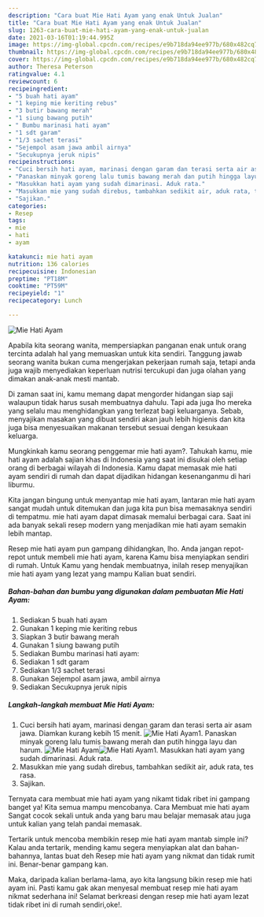 ```yaml
---
description: "Cara buat Mie Hati Ayam yang enak Untuk Jualan"
title: "Cara buat Mie Hati Ayam yang enak Untuk Jualan"
slug: 1263-cara-buat-mie-hati-ayam-yang-enak-untuk-jualan
date: 2021-03-16T01:19:44.995Z
image: https://img-global.cpcdn.com/recipes/e9b718da94ee977b/680x482cq70/mie-hati-ayam-foto-resep-utama.jpg
thumbnail: https://img-global.cpcdn.com/recipes/e9b718da94ee977b/680x482cq70/mie-hati-ayam-foto-resep-utama.jpg
cover: https://img-global.cpcdn.com/recipes/e9b718da94ee977b/680x482cq70/mie-hati-ayam-foto-resep-utama.jpg
author: Theresa Peterson
ratingvalue: 4.1
reviewcount: 6
recipeingredient:
- "5 buah hati ayam"
- "1 keping mie keriting rebus"
- "3 butir bawang merah"
- "1 siung bawang putih"
- " Bumbu marinasi hati ayam"
- "1 sdt garam"
- "1/3 sachet terasi"
- "Sejempol asam jawa ambil airnya"
- "Secukupnya jeruk nipis"
recipeinstructions:
- "Cuci bersih hati ayam, marinasi dengan garam dan terasi serta air asam jawa. Diamkan kurang kebih 15 menit."
- "Panaskan minyak goreng lalu tumis bawang merah dan putih hingga layu dan harum."
- "Masukkan hati ayam yang sudah dimarinasi. Aduk rata."
- "Masukkan mie yang sudah direbus, tambahkan sedikit air, aduk rata, tes rasa."
- "Sajikan."
categories:
- Resep
tags:
- mie
- hati
- ayam

katakunci: mie hati ayam 
nutrition: 136 calories
recipecuisine: Indonesian
preptime: "PT18M"
cooktime: "PT59M"
recipeyield: "1"
recipecategory: Lunch

---
```



![Mie Hati Ayam](https://img-global.cpcdn.com/recipes/e9b718da94ee977b/680x482cq70/mie-hati-ayam-foto-resep-utama.jpg)

Apabila kita seorang wanita, mempersiapkan panganan enak untuk orang tercinta adalah hal yang memuaskan untuk kita sendiri. Tanggung jawab seorang  wanita bukan cuma mengerjakan pekerjaan rumah saja, tetapi anda juga wajib menyediakan keperluan nutrisi tercukupi dan juga olahan yang dimakan anak-anak mesti mantab.

Di zaman  saat ini, kamu memang dapat mengorder hidangan siap saji walaupun tidak harus susah membuatnya dahulu. Tapi ada juga lho mereka yang selalu mau menghidangkan yang terlezat bagi keluarganya. Sebab, menyajikan masakan yang dibuat sendiri akan jauh lebih higienis dan kita juga bisa menyesuaikan makanan tersebut sesuai dengan kesukaan keluarga. 



Mungkinkah kamu seorang penggemar mie hati ayam?. Tahukah kamu, mie hati ayam adalah sajian khas di Indonesia yang saat ini disukai oleh setiap orang di berbagai wilayah di Indonesia. Kamu dapat memasak mie hati ayam sendiri di rumah dan dapat dijadikan hidangan kesenanganmu di hari liburmu.

Kita jangan bingung untuk menyantap mie hati ayam, lantaran mie hati ayam sangat mudah untuk ditemukan dan juga kita pun bisa memasaknya sendiri di tempatmu. mie hati ayam dapat dimasak memalui berbagai cara. Saat ini ada banyak sekali resep modern yang menjadikan mie hati ayam semakin lebih mantap.

Resep mie hati ayam pun gampang dihidangkan, lho. Anda jangan repot-repot untuk membeli mie hati ayam, karena Kamu bisa menyiapkan sendiri di rumah. Untuk Kamu yang hendak membuatnya, inilah resep menyajikan mie hati ayam yang lezat yang mampu Kalian buat sendiri.

<!--inarticleads1-->

##### Bahan-bahan dan bumbu yang digunakan dalam pembuatan Mie Hati Ayam:

1. Sediakan 5 buah hati ayam
1. Gunakan 1 keping mie keriting rebus
1. Siapkan 3 butir bawang merah
1. Gunakan 1 siung bawang putih
1. Sediakan  Bumbu marinasi hati ayam:
1. Sediakan 1 sdt garam
1. Sediakan 1/3 sachet terasi
1. Gunakan Sejempol asam jawa, ambil airnya
1. Sediakan Secukupnya jeruk nipis




<!--inarticleads2-->

##### Langkah-langkah membuat Mie Hati Ayam:

1. Cuci bersih hati ayam, marinasi dengan garam dan terasi serta air asam jawa. Diamkan kurang kebih 15 menit.
<img src="https://img-global.cpcdn.com/steps/819053815ef076d2/160x128cq70/mie-hati-ayam-langkah-memasak-1-foto.jpg" alt="Mie Hati Ayam">1. Panaskan minyak goreng lalu tumis bawang merah dan putih hingga layu dan harum.
<img src="https://img-global.cpcdn.com/steps/c10510af566ebbdf/160x128cq70/mie-hati-ayam-langkah-memasak-2-foto.jpg" alt="Mie Hati Ayam"><img src="https://img-global.cpcdn.com/steps/7ffe9c59c6d27a34/160x128cq70/mie-hati-ayam-langkah-memasak-2-foto.jpg" alt="Mie Hati Ayam">1. Masukkan hati ayam yang sudah dimarinasi. Aduk rata.
1. Masukkan mie yang sudah direbus, tambahkan sedikit air, aduk rata, tes rasa.
1. Sajikan.




Ternyata cara membuat mie hati ayam yang nikamt tidak ribet ini gampang banget ya! Kita semua mampu mencobanya. Cara Membuat mie hati ayam Sangat cocok sekali untuk anda yang baru mau belajar memasak atau juga untuk kalian yang telah pandai memasak.

Tertarik untuk mencoba membikin resep mie hati ayam mantab simple ini? Kalau anda tertarik, mending kamu segera menyiapkan alat dan bahan-bahannya, lantas buat deh Resep mie hati ayam yang nikmat dan tidak rumit ini. Benar-benar gampang kan. 

Maka, daripada kalian berlama-lama, ayo kita langsung bikin resep mie hati ayam ini. Pasti kamu gak akan menyesal membuat resep mie hati ayam nikmat sederhana ini! Selamat berkreasi dengan resep mie hati ayam lezat tidak ribet ini di rumah sendiri,oke!.

